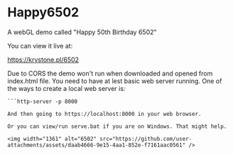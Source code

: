 # Happy6502
A webGL demo called "Happy 50th Birthday 6502"

You can view it live at:

https://krystone.pl/6502

Due to CORS the demo won't run when downloaded and opened from index.html file. You need to have at lest basic web server running. One of the ways to create a local web server is:

```npm install -g http-server
```http-server -p 8000

And then going to https://localhost:8000 in your web browser.

Or you can view/run serve.bat if you are on Windows. That might help.

<img width="1361" alt="6502" src="https://github.com/user-attachments/assets/daab4666-9e15-4aa1-852e-f7161aac0561" />
